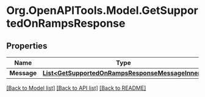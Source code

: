 # Org.OpenAPITools.Model.GetSupportedOnRampsResponse

## Properties

Name | Type | Description | Notes
------------ | ------------- | ------------- | -------------
**Message** | [**List&lt;GetSupportedOnRampsResponseMessageInner&gt;**](GetSupportedOnRampsResponseMessageInner.md) |  | 

[[Back to Model list]](../README.md#documentation-for-models) [[Back to API list]](../README.md#documentation-for-api-endpoints) [[Back to README]](../README.md)

